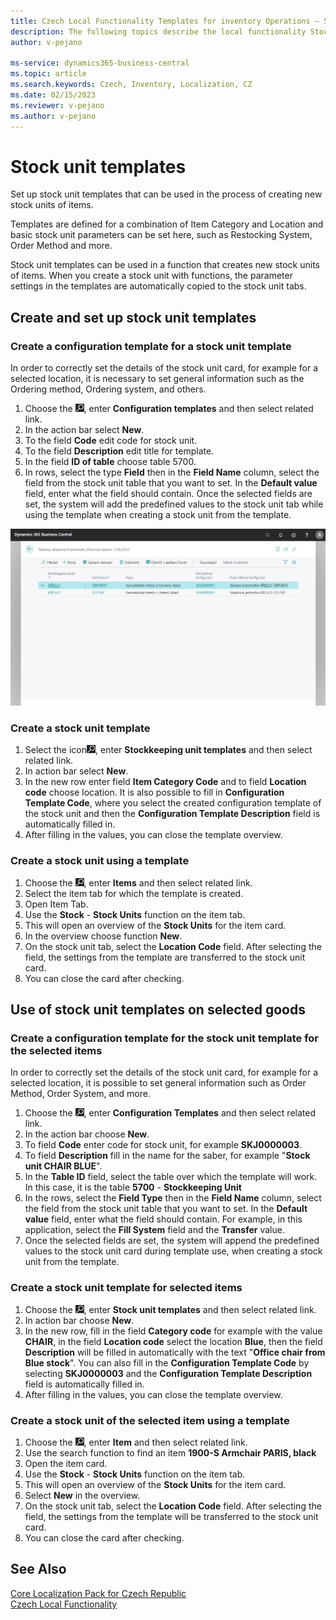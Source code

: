 ```yaml
---
title: Czech Local Functionality Templates for inventory Operations – Stockkeeping Unit Templates
description: The following topics describe the local functionality Stockkeeping Unit Templates in the Czech version of Business Central.
author: v-pejano

ms-service: dynamics365-business-central
ms.topic: article
ms.search.keywords: Czech, Inventory, Localization, CZ
ms.date: 02/15/2023
ms.reviewer: v-pejano
ms.author: v-pejano
---
```


# Stock unit templates

Set up stock unit templates that can be used in the process of creating new stock units of items.

Templates are defined for a combination of Item Category and Location and  basic stock unit parameters can be set here, such as Restocking System, Order Method and more.

Stock unit templates can be used in a function that creates new stock units of items. When you create a stock unit with functions, the parameter settings in the templates are automatically copied to the stock unit tabs.

## Create and set up stock unit templates

### Create a configuration template for a stock unit template

In order to correctly set the details of the stock unit card, for example for a selected location, it is necessary to set general information such as the Ordering method, Ordering system, and others.

1. Choose the ![Lightbulb that opens the Tell me feature](../EN/Media/search_small.png "Tell me what you want to do"), enter **Configuration templates** and then select related link.
2. In the action bar select **New**.
3. To the field **Code** edit code for stock unit.
4. To the field **Description** edit title for template.
5. In the field **ID of table** choose table 5700.
6. In rows, select the type **Field** then in the **Field Name** column, select the field from the stock unit table that you want to set. In the **Default value** field, enter what the field should contain.
Once the selected fields are set, the system will add the predefined values to the stock unit tab while using the template when creating a stock unit from the template.

![Stockkeeping unit](Media/stockkeeping-unit.png)

### Create a stock unit template

1. Select the icon![Lightbulb to open the Tell Me feature](../EN/Media/search_small.png "Tell me what you want to do"), enter **Stockkeeping unit templates** and then select related link.
2. In action bar select **New**.
3. In the new row enter field **Item Category Code** and to field **Location code** choose location. It is also possible to fill in **Configuration Template Code**, where you select the created configuration template of the stock unit and then the **Configuration Template Description** field is automatically filled in.
4. After filling in the values, you can close the template overview.
  
### Create a stock unit using a template

1. Choose the ![Lightbulb that opens the Tell me feature](../EN/Media/search_small.png "Tell me what you want to do"), enter **Items** and then select related link.
2. Select the item tab for which the template is created.
3. Open Item Tab.
4. Use the **Stock** - **Stock Units** function on the item tab.
5. This will open an overview of the **Stock Units** for the item card.
6. In the overview choose function **New**.
7. On the stock unit tab, select the **Location Code** field. After selecting the field, the settings from the template are transferred to the stock unit card.
8. You can close the card after checking.

## Use of stock unit templates on selected goods

### Create a configuration template for the stock unit template for the selected items

In order to correctly set the details of the stock unit card, for example for a selected location, it is possible to set general information such as Order Method, Order System, and more.

1. Choose the ![Lightbulb that opens the Tell me feature](../EN/Media/search_small.png "Tell me what you want to do"), enter **Configuration Templates** and then select related link.
2. In the action bar choose **New**.
3. To field **Code** enter code for stock unit, for example **SKJ0000003**.
4. To field **Description** fill in the name for the saber, for example "**Stock unit CHAIR BLUE**".
5. In the **Table ID** field, select the table over which the template will work. In this case, it is the table **5700** - **Stockkeeping Unit**
6. In the rows, select the **Field Type** then in the **Field Name** column, select the field from the stock unit table that you want to set. In the **Default value** field, enter what the field should contain. For example, in this application, select the **Fill System** field and the **Transfer** value.
7. Once the selected fields are set, the system will append the predefined values to the stock unit card during template use, when creating a stock unit from the template.

### Create a stock unit template for selected items

1. Choose the ![Lightbulb that opens the Tell me feature](../EN/Media/search_small.png "Tell me what you want to do"), enter **Stock unit templates** and then select related link.
2. In action bar choose **New**.
3. In the new row, fill in the field **Category code** for example with the value **CHAIR**, in the field **Location code** select the location **Blue**, then the field **Description** will be filled in automatically with the text "**Office chair from Blue stock**". You can also fill in the **Configuration Template Code** by selecting **SKJ0000003** and the **Configuration Template Description** field is automatically filled in.
4. After filling in the values, you can close the template overview.
  
### Create a stock unit of the selected item using a template

1. Choose the ![Lightbulb that opens the Tell me feature](../EN/Media/search_small.png "Tell me what you want to do"), enter **Item** and then select related link.
2. Use the search function to find an item **1900-S Armchair PARIS, black**
3. Open the item card.
4. Use the **Stock** - **Stock Units** function on the item tab.
5. This will open an overview of the **Stock Units** for the item card.
6. Select **New** in the overview.
7. On the stock unit tab, select the **Location Code** field. After selecting the field, the settings from the template will be transferred to the stock unit card.
8. You can close the card after checking.

## See Also

[Core Localization Pack for Czech Republic](ui-extensions-core-localization-pack-cz.md)  
[Czech Local Functionality](czech-local-functionality.md)  
